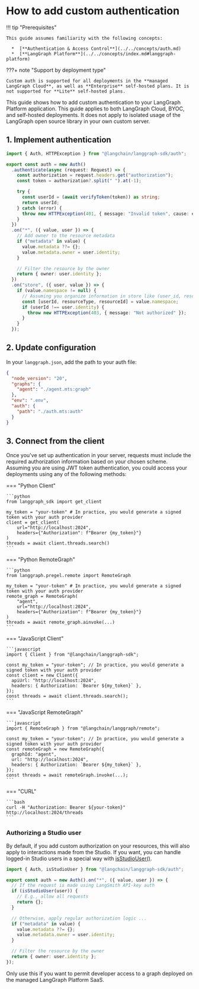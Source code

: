# How to add custom authentication

!!! tip "Prerequisites"

    This guide assumes familiarity with the following concepts:

      *  [**Authentication & Access Control**](../../concepts/auth.md)
      *  [**LangGraph Platform**](../../concepts/index.md#langgraph-platform)

???+ note "Support by deployment type"

    Custom auth is supported for all deployments in the **managed LangGraph Cloud**, as well as **Enterprise** self-hosted plans. It is not supported for **Lite** self-hosted plans.

This guide shows how to add custom authentication to your LangGraph Platform application. This guide applies to both LangGraph Cloud, BYOC, and self-hosted deployments. It does not apply to isolated usage of the LangGraph open source library in your own custom server.

## 1. Implement authentication

```typescript
import { Auth, HTTPException } from "@langchain/langgraph-sdk/auth";

export const auth = new Auth()
  .authenticate(async (request: Request) => {
    const authorization = request.headers.get("authorization");
    const token = authorization?.split(" ").at(-1);

    try {
      const userId = (await verifyToken(token)) as string;
      return userId;
    } catch (error) {
      throw new HTTPException(401, { message: "Invalid token", cause: error });
    }
  })
  .on("*", ({ value, user }) => {
    // Add owner to the resource metadata
    if ("metadata" in value) {
      value.metadata ??= {};
      value.metadata.owner = user.identity;
    }

    // Filter the resource by the owner
    return { owner: user.identity };
  })
  .on("store", ({ user, value }) => {
    if (value.namespace != null) {
      // Assuming you organize information in store like (user_id, resource_type, resource_id)
      const [userId, resourceType, resourceId] = value.namespace;
      if (userId !== user.identity) {
        throw new HTTPException(403, { message: "Not authorized" });
      }
    }
  });
```

## 2. Update configuration

In your `langgraph.json`, add the path to your auth file:

```json hl_lines="7-9"
{
  "node_version": "20",
  "graphs": {
    "agent": "./agent.mts:graph"
  },
  "env": ".env",
  "auth": {
    "path": "./auth.mts:auth"
  }
}
```

## 3. Connect from the client

Once you've set up authentication in your server, requests must include the required authorization information based on your chosen scheme.
Assuming you are using JWT token authentication, you could access your deployments using any of the following methods:

=== "Python Client"

    ```python
    from langgraph_sdk import get_client

    my_token = "your-token" # In practice, you would generate a signed token with your auth provider
    client = get_client(
        url="http://localhost:2024",
        headers={"Authorization": f"Bearer {my_token}"}
    )
    threads = await client.threads.search()
    ```

=== "Python RemoteGraph"

    ```python
    from langgraph.pregel.remote import RemoteGraph

    my_token = "your-token" # In practice, you would generate a signed token with your auth provider
    remote_graph = RemoteGraph(
        "agent",
        url="http://localhost:2024",
        headers={"Authorization": f"Bearer {my_token}"}
    )
    threads = await remote_graph.ainvoke(...)
    ```

=== "JavaScript Client"

    ```javascript
    import { Client } from "@langchain/langgraph-sdk";

    const my_token = "your-token"; // In practice, you would generate a signed token with your auth provider
    const client = new Client({
      apiUrl: "http://localhost:2024",
      headers: { Authorization: `Bearer ${my_token}` },
    });
    const threads = await client.threads.search();
    ```

=== "JavaScript RemoteGraph"

    ```javascript
    import { RemoteGraph } from "@langchain/langgraph/remote";

    const my_token = "your-token"; // In practice, you would generate a signed token with your auth provider
    const remoteGraph = new RemoteGraph({
      graphId: "agent",
      url: "http://localhost:2024",
      headers: { Authorization: `Bearer ${my_token}` },
    });
    const threads = await remoteGraph.invoke(...);
    ```

=== "CURL"

    ```bash
    curl -H "Authorization: Bearer ${your-token}" http://localhost:2024/threads
    ```

### Authorizing a Studio user

By default, if you add custom authorization on your resources, this will also apply to interactions made from the Studio. If you want, you can handle logged-in Studio users in a special way with [isStudioUser()](../../reference/functions/sdk_auth.isStudioUser.html).

```typescript
import { Auth, isStudioUser } from "@langchain/langgraph-sdk/auth";

export const auth = new Auth().on("*", ({ value, user }) => {
  // If the request is made using LangSmith API-key auth
  if (isStudioUser(user)) {
    // E.g., allow all requests
    return {};
  }

  // Otherwise, apply regular authorization logic ...
  if ("metadata" in value) {
    value.metadata ??= {};
    value.metadata.owner = user.identity;
  }

  // Filter the resource by the owner
  return { owner: user.identity };
});
```

Only use this if you want to permit developer access to a graph deployed on the managed LangGraph Platform SaaS.
